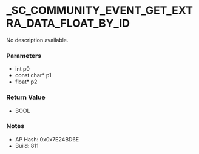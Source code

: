 # _SC_COMMUNITY_EVENT_GET_EXTRA_DATA_FLOAT_BY_ID

No description available.

### Parameters
* int p0
* const char* p1
* float* p2

### Return Value
* BOOL

### Notes
* AP Hash: 0x0x7E24BD6E
* Build: 811

